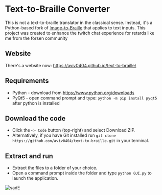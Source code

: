 # Text-to-Braille Converter
This is not a text-to-braille translator in the classical sense. Instead, it's a Python-based fork of [Image-to-Braille](https://github.com/505e06b2/Image-to-Braille) that applies to text inputs.
This project was created to enhance the twitch chat experience for retards like me from the forsen community

## Website
There's a website now: https://aviv0404.github.io/text-to-braille/

## Requirements
- Python - download from https://www.python.org/downloads
- PyQt5 - open command prompt and type: `python -m pip install pyqt5` after python is installed

## Download the code
- Click the `<> Code` button (top-right) and select Download ZIP.
- Alternatively, if you have Git installed run `git clone https://github.com/aviv0404/text-to-braille.git` in your terminal.

## Extract and run
- Extract the files to a folder of your choice.
- Open a command prompt inside the folder and type `python GUI.py` to launch the application.

![sadE](https://i.imgur.com/IOIQTAE.png)
